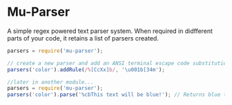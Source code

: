 # Mu-Parser
A simple regex powered text parser system. When required in didfferent parts of your code, it retains a list of parsers created.

```JavaScript
parsers = require('mu-parser');

// create a new parser and add an ANSI terminal escape code substitution.
parsers('color').addRule(/%[CcXx]b/, '\u001b[34m');

//later in another module...
parsers = require('mu-parser');
parsers('color').parse('%cbThis text will be blue!'); // Returns blue text.
```